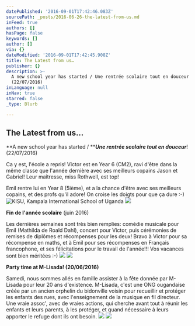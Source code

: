 ```yaml
---
datePublished: '2016-09-01T17:42:46.083Z'
sourcePath: _posts/2016-06-26-the-latest-from-us.md
inFeed: true
authors: []
hasPage: false
keywords: []
author: []
via: {}
dateModified: '2016-09-01T17:42:45.908Z'
title: The Latest from us…
publisher: {}
description: >-
  A new school year has started / Une rentrée scolaire tout en douceur!
  (22/07/2016)
inLanguage: null
inNav: true
starred: false
_type: Blurb

---
```

## The Latest from us...

**A new school year has started / **_**Une rentrée scolaire tout en douceur**_! (22/07/2016)

Ca y est, l'école a repris! Victor est en Year 6 (CM2), ravi d'être dans la même classe que l'année dernière avec ses meilleurs copains Jason et Gabriel! Leur maîtresse, miss Rothwell, est top!

Emil rentre lui en Year 8 (5ième), et a la chance d'être avec ses meilleurs copains, et des profs qu'il adore! On croise les doigts pour que ça dure :-)
![KISU, Kampala International School of Uganda](https://s3-us-west-2.amazonaws.com/the-grid-img/p/d1214a2893e5c4039d2c00cb1b6650c1dfd5a410.jpg)
![](https://the-grid-user-content.s3-us-west-2.amazonaws.com/eb45fe8c-04a2-4792-87ac-f3c8b3d58702.jpg)

**Fin de l'année scolaire** (juin 2016)

Les dernières semaines sont très bien remplies: comédie musicale pour Emil (Mathilda de Roald Dahl), concert pour Victor, puis cérémonies de remises de diplômes et récompenses pour les deux! Bravo à Victor pour sa récompense en maths, et à Emil pour ses récompenses en Français francophone, et ses félicitations pour le travail de l'année!!! Vos vacances sont bien méritées :-)
![](https://the-grid-user-content.s3-us-west-2.amazonaws.com/7c668994-cb19-4c48-9889-936072318760.jpg)
![](https://imgflo.herokuapp.com/graph/2b2431f8e7ba7b0/a233253d8e44020dfe7c1b0b3836ae24/croprotate.jpg?cropheight=3264&cropwidth=2448&degrees=-90&input=https%3A%2F%2Fthe-grid-user-content.s3-us-west-2.amazonaws.com%2F0d18ddbc-7551-43b5-b550-9e35b62aa848.jpg&x=0&y=0)

**Party time at M-Lisada! (20/06/2016)**

Samedi, nous sommes allés en famille assister à la fête donnée par M-Lisada pour leur 20 ans d'existence. M-Lisada, c'est une ONG ougandaise créée par un ancien orphelin du bidonville voisin pour recueillir et protéger les enfants des rues, avec l'enseignement de la musique en fil directeur. Une vraie assoc', avec de vraies actions, qui cherche avant tout à réunir les enfants et leurs parents, à les protéger, et quand nécessaire à leurs apporter le refuge dont ils ont besoin.
![](https://the-grid-user-content.s3-us-west-2.amazonaws.com/7343b0dd-5294-451c-a8d2-337e937c1972.jpg)
![](https://the-grid-user-content.s3-us-west-2.amazonaws.com/5e4b711c-c47f-4edf-9fc8-6526e01256d3.jpg)